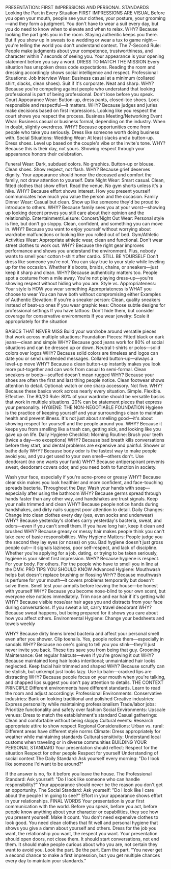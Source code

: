 PRESENTATION: FIRST IMPRESSIONS AND PERSONAL
STANDARDS
Looking the Part in Every Situation
FIRST IMPRESSIONS ARE VISUAL
Before you open your mouth, people see your clothes, your posture, your grooming—and they form a
judgment. You don't have to wear a suit every day, but you do need to know when to elevate and when to
relax.
WHY? Because looking the part gets you in the room. Staying authentic keeps you there. But if you
show up in sweats to a wedding or wear a tux to game night—you're telling the world you don't
understand context.
The 7-Second Rule: People make judgments about your competence, trustworthiness, and character
within 7 seconds of seeing you. Your appearance is your opening statement before you say a word.
DRESS TO MATCH THE MISSION
Every situation has unspoken dress code expectations. Reading the room and dressing accordingly shows
social intelligence and respect.
Professional Situations:
Job Interview
Wear: Business casual at a minimum (collared shirt, slacks, clean shoes). Suit if it's corporate. Neat and
sharp.
WHY? Because you're competing against people who understand that looking professional is part of
being professional. Don't lose before you speak.
Court Appearance
Wear: Button-up, dress pants, closed-toe shoes. Look responsible and respectful—it matters.
WHY? Because judges and juries make decisions based on first impressions. Looking like you respect
the court shows you respect the process.
Business Meeting/Networking Event
Wear: Business casual or business formal, depending on the industry. When in doubt, slightly
overdress.
WHY? Because opportunities come from people who take you seriously. Dress like someone worth
doing business with.
Social Situations:
Wedding
Wear: At least slacks and a button-up. Dress shoes. Level up based on the couple's vibe or the invite's
tone.
WHY? Because this is their day, not yours. Showing respect through your appearance honors their
celebration.

Funeral
Wear: Dark, subdued colors. No graphics. Button-up or blouse. Clean shoes. Show respect, not flash.
WHY? Because grief deserves dignity. Your appearance should honor the deceased and comfort the
family, not draw attention to yourself.
Date Night
Wear: Smart casual. Clean, fitted clothes that show effort. Read the venue. No gym shorts unless it's a
hike.
WHY? Because effort shows interest. How you present yourself communicates how much you value the
person and the occasion.
Family Dinner
Wear: Casual but clean. Show up like someone they'd be proud to introduce to others.
WHY? Because family sees you at your worst—showing up looking decent proves you still care about
their opinion and the relationship.
Entertainment/Leisure:
Concert/Night Out
Wear: Personal style is fine, but don't go sloppy. Clean, confident, and something you can move in.
WHY? Because you want to enjoy yourself without worrying about wardrobe malfunctions or looking
like you rolled out of bed.
Gym/Athletic Activities
Wear: Appropriate athletic wear, clean and functional. Don't wear street clothes to work out.
WHY? Because the right gear improves performance and shows you understand the environment. Plus,
nobody wants to smell your cotton t-shirt after cardio.
STILL BE YOURSELF
Don't dress like someone you're not. You can stay true to your style while leveling up for the occasion.
Whether it's boots, braids, chains, or sneakers—just keep it sharp and clean.
WHY? Because authenticity matters too. People spot a costume from a mile away. You're not playing
dress-up—you're showing respect without hiding who you are.
Style vs. Appropriateness:
Your style is HOW you wear something
Appropriateness is WHAT you choose to wear
You can have both without compromising either
Examples of Authentic Elevation:
If you're a sneaker person: Clean, quality sneakers instead of beat-up ones
If you wear graphic tees: Choose subtle designs for professional settings
If you have tattoos: Don't hide them, but consider coverage for conservative environments
If you wear jewelry: Scale it appropriately for the situation

BASICS THAT NEVER MISS
Build your wardrobe around versatile pieces that work across multiple situations:
Foundation Pieces:
Fitted black or dark jeans—clean and simple
WHY? Because good jeans work for 80% of social situations and can be dressed up or down.
Neutral t-shirts or polos—solid colors over logos
WHY? Because solid colors are timeless and logos can date you or send unintended messages.
Collared button-up—always a level-up move
WHY? Because a clean button-up instantly makes you look more put-together and can work from
casual to semi-formal.
Clean sneakers or boots—scuffed doesn't mean rugged
WHY? Because your shoes are often the first and last thing people notice. Clean footwear shows
attention to detail.
Optional: watch or one sharp accessory. Not five.
WHY? Because these basics work across nearly every situation. Simple. Flexible. Effective.
The 80/20 Rule:
80% of your wardrobe should be versatile basics that work in multiple situations. 20% can be
statement pieces that express your personality.
HYGIENE: THE NON-NEGOTIABLE FOUNDATION
Hygiene is the practice of keeping yourself and your surroundings clean to maintain health and prevent
illness. It's not just about smelling good—it's about showing respect for yourself and the people around
you.
WHY? Because it keeps you from smelling like a trash can, getting sick, and looking like you gave up
on life.
Daily Hygiene Checklist:
Morning Routine:
Brush your teeth (twice a day—no exceptions)
WHY? Because bad breath kills conversations before they start, and dental problems are expensive
and painful.
Shower or bathe daily
WHY? Because body odor is the fastest way to make people avoid you, and you get used to your own
smell—others don't.
Use deodorant (no one wants your funk)
WHY? Because antiperspirant prevents sweat, deodorant covers odor, and you need both to function
in society.

Wash your face, especially if you're acne-prone or greasy
WHY? Because clear skin makes you look healthier and more confident, and face-touching spreads
bacteria.
Throughout the Day:
Wash your hands with soap—especially after using the bathroom
WHY? Because germs spread through hands faster than any other way, and handshakes are trust
signals.
Keep your nails trimmed and clean
WHY? Because people notice hands during handshakes, and dirty nails suggest poor attention to
detail.
Daily Changes:
Change into clean clothes every day (yes, even socks and underwear)
WHY? Because yesterday's clothes carry yesterday's bacteria, sweat, and odors—even if you can't smell
them.
If you have long hair, keep it clean and brushed
WHY? Because greasy or messy hair makes people think you can't take care of basic responsibilities.
Why Hygiene Matters:
People judge you the second they lay eyes (or noses) on you. Bad hygiene doesn't just gross people out—
it signals laziness, poor self-respect, and lack of discipline. Whether you're applying for a job, dating, or
trying to be taken seriously, hygiene is your silent first impression.
WHY? Because hygiene is respect. For your body. For others. For the people who have to smell you in
line at the DMV.
PRO TIPS YOU SHOULD KNOW
Advanced Hygiene:
Mouthwash helps but doesn't replace brushing or flossing
WHY? Because mouthwash is perfume for your mouth—it covers problems temporarily but doesn't
solve them.
Smell test your armpits before leaving the house—be honest with yourself
WHY? Because you become nose-blind to your own scent, but everyone else notices immediately.
Trim nose and ear hair if it's getting wild
WHY? Because visible nose/ear hair ages you and distracts from your face during conversations.
If you sweat a lot, carry travel deodorant
WHY? Because sweat happens, but being prepared for it shows you care about how you affect others.
Environmental Hygiene:
Change your bedsheets and towels weekly

WHY? Because dirty linens breed bacteria and affect your personal smell even after you shower.
Clip toenails. Yes, people notice them—especially in sandals
WHY? Because no one's going to tell you you stink—they'll just never invite you back. These tips save
you from being that guy.
Grooming Maintenance:
Get regular haircuts—even if you're growing it out
WHY? Because maintained long hair looks intentional; unmaintained hair looks neglected.
Keep facial hair trimmed and shaped
WHY? Because scruffy can be stylish, but unkempt just looks lazy.
Use lip balm—cracked lips are distracting
WHY? Because people focus on your mouth when you're talking, and chapped lips suggest you don't
pay attention to details.
THE CONTEXT PRINCIPLE
Different environments have different standards. Learn to read the room and adjust accordingly:
Professional Environments:
Conservative industries: Bank on looking traditional and polished
Creative industries: Express personality while maintaining professionalism
Trade/labor jobs: Prioritize functionality and safety over fashion
Social Environments:
Upscale venues: Dress to match the establishment's standard
Casual gatherings: Clean and comfortable without being sloppy
Cultural events: Research appropriate attire to show respect
Regional Considerations:
Urban vs. rural: Different areas have different style norms
Climate: Dress appropriately for weather while maintaining standards
Cultural sensitivity: Understand local customs when traveling or in diverse communities
BUILDING YOUR PERSONAL STANDARD
Your presentation should reflect:
Respect for the situation
Respect for other people
Respect for yourself
Understanding of social context
The Daily Standard:
Ask yourself every morning: "Do I look like someone I'd want to be around?"

If the answer is no, fix it before you leave the house.
The Professional Standard:
Ask yourself: "Do I look like someone who can handle responsibility?"
Your appearance should never be the reason you don't get an opportunity.
The Social Standard:
Ask yourself: "Do I look like I care about the people I'm going to see?"
Effort in your appearance shows effort in your relationships.
FINAL WORDS
Your presentation is your first communication with the world. Before you speak, before you act, before
people know anything about your character or capabilities, they see how you present yourself.
Make it count.
You don't need expensive clothes to look good. You need clean clothes that fit well and personal hygiene
that shows you give a damn about yourself and others.
Dress for the job you want, the relationship you want, the respect you want.
Your presentation should open doors, not close them. It should start conversations, not end them. It
should make people curious about who you are, not certain they want to avoid you.
Look the part. Be the part. Earn the part.
"You never get a second chance to make a first impression, but you get multiple chances every day to
maintain your standards."
